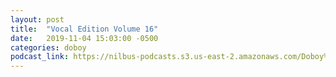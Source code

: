 ```yaml
---
layout: post
title:  "Vocal Edition Volume 16"
date:   2019-11-04 15:03:00 -0500
categories: doboy
podcast_link: https://nilbus-podcasts.s3.us-east-2.amazonaws.com/Doboy%20mix/Vocal%20Edition%20Volume%2016.mp3
---
```

